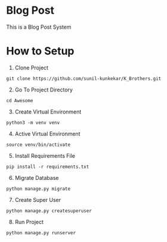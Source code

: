 # Blog Post
This is a Blog Post System

# How to Setup
1. Clone Project
```
git clone https://github.com/sunil-kunkekar/K_Brothers.git
```

2. Go To Project Directory
```
cd Awesome
```
3. Create Virtual Environment
```
python3 -m venv venv
```
4. Active Virtual Environment
```
source venv/bin/activate
```
5. Install Requirements File
```
pip install -r requirements.txt
```
6. Migrate Database
```
python manage.py migrate
```
7. Create Super User
```
python manage.py createsuperuser
```
8. Run Project
```
python manage.py runserver
```
